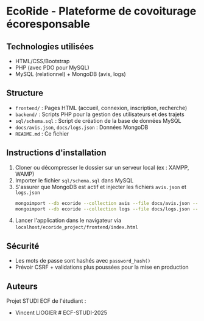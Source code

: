 
# EcoRide - Plateforme de covoiturage écoresponsable

## Technologies utilisées
- HTML/CSS/Bootstrap
- PHP (avec PDO pour MySQL)
- MySQL (relationnel) + MongoDB (avis, logs)

## Structure
- `frontend/` : Pages HTML (accueil, connexion, inscription, recherche)
- `backend/` : Scripts PHP pour la gestion des utilisateurs et des trajets
- `sql/schema.sql` : Script de création de la base de données MySQL
- `docs/avis.json`, `docs/logs.json` : Données MongoDB
- `README.md` : Ce fichier

## Instructions d'installation

1. Cloner ou décompresser le dossier sur un serveur local (ex : XAMPP, WAMP)
2. Importer le fichier `sql/schema.sql` dans MySQL
3. S'assurer que MongoDB est actif et injecter les fichiers `avis.json` et `logs.json`
   ```bash
   mongoimport --db ecoride --collection avis --file docs/avis.json --jsonArray
   mongoimport --db ecoride --collection logs --file docs/logs.json --jsonArray
   ```
4. Lancer l'application dans le navigateur via `localhost/ecoride_project/frontend/index.html`

## Sécurité
- Les mots de passe sont hashés avec `password_hash()`
- Prévoir CSRF + validations plus poussées pour la mise en production

## Auteurs
Projet STUDI ECF de l'étudiant :
- Vincent LIOGIER
#   E C F - S T U D I - 2 0 2 5  
 